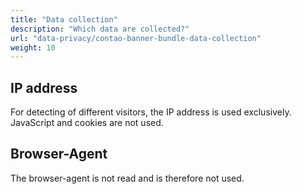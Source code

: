 ```yaml
---
title: "Data collection"
description: "Which data are collected?"
url: "data-privacy/contao-banner-bundle-data-collection"
weight: 10
---
```


## IP address

For detecting of different visitors, the IP address is used exclusively. JavaScript and cookies are not used.

## Browser-Agent

The browser-agent is not read and is therefore not used.